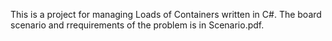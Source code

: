 This is a project for managing Loads of Containers written in C#.
The board scenario and rrequirements of the problem is in Scenario.pdf.

